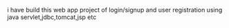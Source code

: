 i have build this web app project of login/signup and user registration using java servlet,jdbc,tomcat,jsp etc
